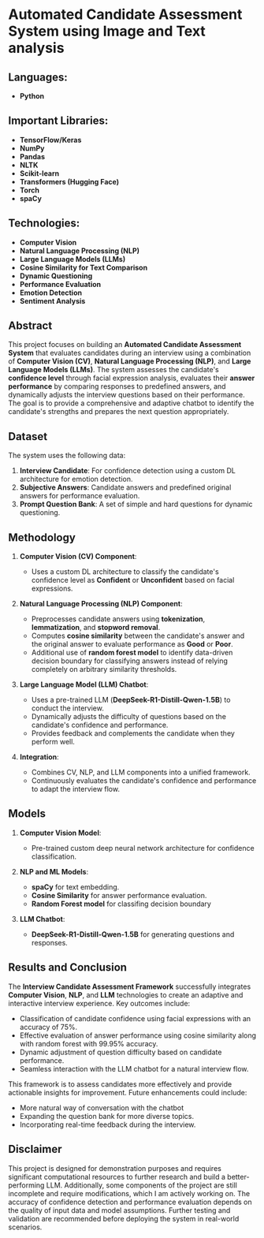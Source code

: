 # Automated Candidate Assessment System using Image and Text analysis

## Languages:
- **Python**

## Important Libraries:
- **TensorFlow/Keras**
- **NumPy**
- **Pandas**
- **NLTK**
- **Scikit-learn**
- **Transformers (Hugging Face)**
- **Torch**
- **spaCy**

## Technologies:
- **Computer Vision**
- **Natural Language Processing (NLP)**
- **Large Language Models (LLMs)**
- **Cosine Similarity for Text Comparison**
- **Dynamic Questioning**
- **Performance Evaluation**
- **Emotion Detection**
- **Sentiment Analysis**

## Abstract
This project focuses on building an **Automated Candidate Assessment System** that evaluates candidates during an interview using a combination of **Computer Vision (CV)**, **Natural Language Processing (NLP)**, and **Large Language Models (LLMs)**. The system assesses the candidate's **confidence level** through facial expression analysis, evaluates their **answer performance** by comparing responses to predefined answers, and dynamically adjusts the interview questions based on their performance. The goal is to provide a comprehensive and adaptive chatbot to identify the candidate's strengths and prepares the next question appropriately.

## Dataset
The system uses the following data:
1. **Interview Candidate**: For confidence detection using a custom DL architecture for emotion detection.
2. **Subjective Answers**: Candidate answers and predefined original answers for performance evaluation.
3. **Prompt Question Bank**: A set of simple and hard questions for dynamic questioning.

## Methodology
1. **Computer Vision (CV) Component**:
   - Uses a custom DL architecture to classify the candidate's confidence level as **Confident** or **Unconfident** based on facial expressions.

2. **Natural Language Processing (NLP) Component**:
   - Preprocesses candidate answers using **tokenization**, **lemmatization**, and **stopword removal**.
   - Computes **cosine similarity** between the candidate's answer and the original answer to evaluate performance as **Good** or **Poor**.
   - Additional use of **random forest model** to identify data-driven decision boundary for classifying answers instead of relying completely on arbitrary similarity thresholds.

3. **Large Language Model (LLM) Chatbot**:
   - Uses a pre-trained LLM (**DeepSeek-R1-Distill-Qwen-1.5B**) to conduct the interview.
   - Dynamically adjusts the difficulty of questions based on the candidate's confidence and performance.
   - Provides feedback and complements the candidate when they perform well.

4. **Integration**:
   - Combines CV, NLP, and LLM components into a unified framework.
   - Continuously evaluates the candidate's confidence and performance to adapt the interview flow.

## Models
1. **Computer Vision Model**:
   - Pre-trained custom deep neural network architecture for confidence classification.

2. **NLP and ML Models**:
   - **spaCy** for text embedding.
   - **Cosine Similarity** for answer performance evaluation.
   - **Random Forest model** for classifing decision boundary

3. **LLM Chatbot**:
   - **DeepSeek-R1-Distill-Qwen-1.5B** for generating questions and responses.

## Results and Conclusion
The **Interview Candidate Assessment Framework** successfully integrates **Computer Vision**, **NLP**, and **LLM** technologies to create an adaptive and interactive interview experience. Key outcomes include:
- Classification of candidate confidence using facial expressions with an accuracy of 75%.
- Effective evaluation of answer performance using cosine similarity along with random forest with 99.95% accuracy.
- Dynamic adjustment of question difficulty based on candidate performance.
- Seamless interaction with the LLM chatbot for a natural interview flow.

This framework is to assess candidates more effectively and provide actionable insights for improvement. Future enhancements could include:
- More natural way of conversation with the chatbot
- Expanding the question bank for more diverse topics.
- Incorporating real-time feedback during the interview.

## Disclaimer
This project is designed for demonstration purposes and requires significant computational resources to further research and build a better-performing LLM. Additionally, some components of the project are still incomplete and require modifications, which I am actively working on. The accuracy of confidence detection and performance evaluation depends on the quality of input data and model assumptions. Further testing and validation are recommended before deploying the system in real-world scenarios.
